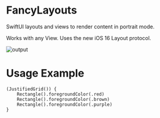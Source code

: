 # FancyLayouts

SwiftUI layouts and views to render content in portrait mode.

Works with any View. Uses the new iOS 16 Layout protocol.

![output](https://user-images.githubusercontent.com/2085458/182445845-d6823ace-4e52-48e6-9b0b-10ca2395e634.gif)


# Usage Example

```
(JustifiedGrid()) {
    Rectangle().foregroundColor(.red)
    Rectangle().foregroundColor(.brown)
    Rectangle().foregroundColor(.purple)
}
```
